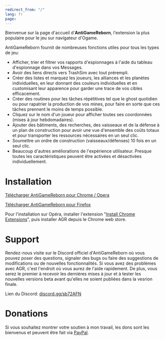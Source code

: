 ```yaml
---
redirect_from: "/"
lang: fr
page: 
---
```


Bienvenue sur la page d'accueil d'**AntiGameReborn**, l'extension  la plus populaire pour le jeu sur navigateur d'Ogame.

AntiGameReborn fournit de nombreuses fonctions utiles pour tous les types de jeu:

* Afficher, trier et filtrer vos rapports d'espionnages à l'aide du tableau d'espionnage dans vos Messages.
* Avoir des liens directs vers TrashSim avec tout prérempli.
* Créer des listes et marquez les joueurs, les alliances et les planètes individuelles, en leur donnant des couleurs individuelles et en customisant leur apparence pour garder une trace de vos cibles efficacement.
* Créer des routines pour les tâches répétitives tel que le ghost quotidien ou pour rapatrier la production de vos mines, pour faire en sorte que ces tâches prennent le moins de temps possible.
* Cliquez sur le nom d'un joueur pour afficher toutes ses coordonnées (mises à jour hebdomadaires).
* Ajouter des bâtiments, des recherches, des vaisseaux et de la défense à un plan de construction pour avoir une vue d'ensemble des coûts totaux et pour transporter les ressources nécessaires en un seul clic.
*	Soumettre un ordre de construction (vaisseaux/défenses) 10 fois en un seul clic.
* Beaucoup d'autres améliorations de l'expérience utilisateur. Presque toutes les caractéristiques peuvent être activées et désactivées individuellement.

# Installation
[Télécharger AntiGameReborn pour Chrome / Opera](https://chrome.google.com/webstore/detail/mhfbpacbhjchkjeopjfgdhckepclcfll/)

[Télécharger AntiGameReborn pour Firefox](https://addons.mozilla.org/en/firefox/addon/antigamereborn/)

Pour l'installation sur Opéra, installer l'extension "[Install Chrome Extensions](https://addons.opera.com/de/extensions/details/install-chrome-extensions/)", puis installer AGR depuis le Chrome web store.

# Support
Rendez-nous visite sur le Discord officiel d'AntiGameReborn où vous pouvez poser des questions, signaler des bugs ou faire des suggestions de modifications ou de nouvelles fonctionnalités. Si vous avez des problèmes avec AGR, c'est l'endroit où vous aurez de l'aide rapidement. De plus, vous serez le premier à recevoir les dernières mises à jour et à tester les nouvelles versions beta avant qu'elles ne soient publiées dans la vesrion finale.

Lien du Discord: [discord.gg/sb72AFN](https://discord.gg/sb72AFN)

# Donations
Si vous souhaitez montrer votre soutien à mon travail, les dons sont les bienvenus et peuvent être fait via [PayPal](https://www.paypal.com/cgi-bin/webscr?cmd=_s-xclick&hosted_button_id=E7ZA3C9PX3ZWN&source=url).
